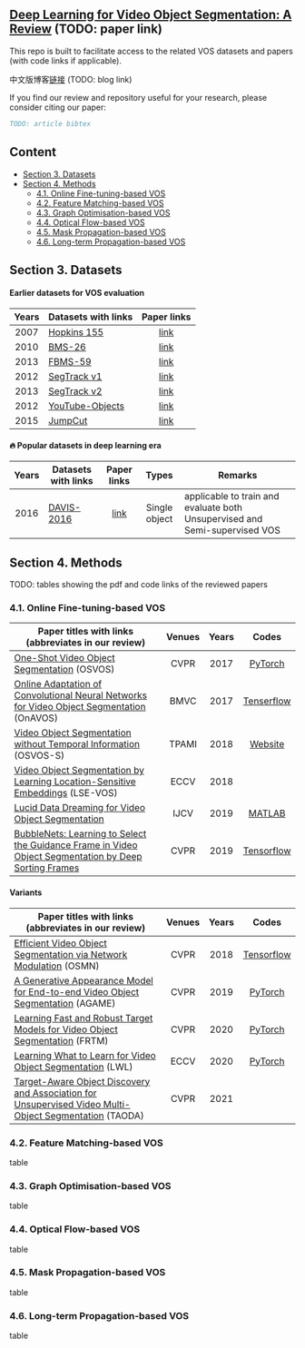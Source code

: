 ## [Deep Learning for Video Object Segmentation: A Review]() (TODO: paper link)

This repo is built to facilitate access to the related VOS datasets and papers (with code links if applicable). 

中文版博客[链接]() (TODO: blog link)

If you find our review and repository useful for your research, please consider citing our paper:

```bibtex
TODO: article bibtex
```

## Content

- [Section 3. Datasets](#section-3-datasets)
- [Section 4. Methods](#section-4-methods)
  - [4.1. Online Fine-tuning-based VOS](#41-online-fine-tuning-based-vos)
  - [4.2. Feature Matching-based VOS](#42-feature-matching-based-vos)
  - [4.3. Graph Optimisation-based VOS](#43-graph-optimisation-based-vos)
  - [4.4. Optical Flow-based VOS](#44-optical-flow-based-vos)
  - [4.5. Mask Propagation-based VOS](#45-mask-propagation-based-vos)
  - [4.6. Long-term Propagation-based VOS](#46-long-term-propagation-based-vos)

## Section 3. Datasets

#### Earlier datasets for VOS evaluation
|Years|Datasets with links|Paper links|
|:-:|---|:-:|
|2007|[Hopkins 155](http://www.vision.jhu.edu/data/hopkins155/)|[link](https://www.cis.jhu.edu/~rvidal/publications/cvpr07-benchmark.pdf)|
|2010|[BMS-26](https://lmb.informatik.uni-freiburg.de/resources/datasets/moseg.en.html)|[link](https://link.springer.com/content/pdf/10.1007/978-3-642-15555-0_21.pdf)|
|2013|[FBMS-59](https://lmb.informatik.uni-freiburg.de/resources/datasets/moseg.en.html)|[link](https://ieeexplore.ieee.org/document/6682905)|
|2012|[SegTrack v1](https://cpl.cc.gatech.edu/projects/SegTrack/)|[link](http://www.bmva.org/bmvc/2010/conference/paper56/paper56.pdf)|
|2013|[SegTrack v2](https://web.engr.oregonstate.edu/~lif/SegTrack2/dataset.html)|[link](https://ieeexplore.ieee.org/document/6751383)|
|2012|[YouTube-Objects](https://vision.cs.utexas.edu/projects/videoseg/)|[link](https://www.cs.utexas.edu/~grauman/papers/suyog-eccv2014.pdf)|
|2015|[JumpCut](https://www.dropbox.com/s/v0v3pkrhz1vizyt/VideoSeg_dataset.rar?dl=0)|[link](https://dl.acm.org/doi/10.1145/2816795.2818105)|

#### :fire: Popular datasets in deep learning era

|Years|Datasets with links|Paper links|Types|Remarks|
|:-:|---|:-:|:-:|---|
|2016|[DAVIS-2016](https://davischallenge.org/davis2016/code.html)|[link](https://www.cv-foundation.org/openaccess/content_cvpr_2016/papers/Perazzi_A_Benchmark_Dataset_CVPR_2016_paper.pdf)|Single object|applicable to train and evaluate both Unsupervised and Semi-supervised VOS|

## Section 4. Methods
TODO: tables showing the pdf and code links of the reviewed papers

### 4.1. Online Fine-tuning-based VOS

|Paper titles with links (abbreviates in our review)|Venues|Years|Codes|
|---|:-:|:-:|:-:|
|[One-Shot Video Object Segmentation](https://openaccess.thecvf.com/content_cvpr_2017/papers/Caelles_One-Shot_Video_Object_CVPR_2017_paper.pdf) (OSVOS)|CVPR|2017|[PyTorch](https://github.com/kmaninis/OSVOS-PyTorch)|
|[Online Adaptation of Convolutional Neural Networks for Video Object Segmentation](https://arxiv.org/pdf/1706.09364.pdf) (OnAVOS)|BMVC|2017|[Tenserflow](https://www.vision.rwth-aachen.de/page/OnAVOS)|
|[Video Object Segmentation without Temporal Information](https://ieeexplore.ieee.org/document/8362936) (OSVOS-S)|TPAMI|2018|[Website](https://cvlsegmentation.github.io/osvos-s/)|
|[Video Object Segmentation by Learning Location-Sensitive Embeddings](https://www.ecva.net/papers/eccv_2018/papers_ECCV/papers/Hai_Ci_Video_Object_Segmentation_ECCV_2018_paper.pdf) (LSE-VOS)|ECCV|2018||
|[Lucid Data Dreaming for Video Object Segmentation](https://link.springer.com/article/10.1007/s11263-019-01164-6)|IJCV|2019|[MATLAB](https://github.com/ankhoreva/LucidDataDreaming)|
|[BubbleNets: Learning to Select the Guidance Frame in Video Object Segmentation by Deep Sorting Frames](https://openaccess.thecvf.com/content_CVPR_2019/papers/Griffin_BubbleNets_Learning_to_Select_the_Guidance_Frame_in_Video_Object_CVPR_2019_paper.pdf)|CVPR|2019|[Tensorflow](https://github.com/griffbr/BubbleNets)|

#### Variants

|Paper titles with links (abbreviates in our review)|Venues|Years|Codes|
|---|:-:|:-:|:-:|
|[Efficient Video Object Segmentation via Network Modulation](https://openaccess.thecvf.com/content_cvpr_2018/papers/Yang_Efficient_Video_Object_CVPR_2018_paper.pdf) (OSMN)|CVPR|2018|[Tensorflow](https://github.com/linjieyangsc/video_seg)|
|[A Generative Appearance Model for End-to-end Video Object Segmentation](https://openaccess.thecvf.com/content_CVPR_2019/papers/Johnander_A_Generative_Appearance_Model_for_End-To-End_Video_Object_Segmentation_CVPR_2019_paper.pdf) (AGAME)|CVPR|2019|[PyTorch](https://github.com/joakimjohnander/agame-vos)|
|[Learning Fast and Robust Target Models for Video Object Segmentation](https://openaccess.thecvf.com/content_CVPR_2020/papers/Robinson_Learning_Fast_and_Robust_Target_Models_for_Video_Object_Segmentation_CVPR_2020_paper.pdf) (FRTM)|CVPR|2020|[PyTorch](https://github.com/andr345/frtm-vos)|
|[Learning What to Learn for Video Object Segmentation](https://www.ecva.net/papers/eccv_2020/papers_ECCV/papers/123470766.pdf) (LWL)|ECCV|2020|[PyTorch](https://github.com/visionml/pytracking)|
|[Target-Aware Object Discovery and Association for Unsupervised Video Multi-Object Segmentation](https://openaccess.thecvf.com/content/CVPR2021/papers/Zhou_Target-Aware_Object_Discovery_and_Association_for_Unsupervised_Video_Multi-Object_Segmentation_CVPR_2021_paper.pdf) (TAODA)|CVPR|2021||

### 4.2. Feature Matching-based VOS

table

### 4.3. Graph Optimisation-based VOS

table

### 4.4. Optical Flow-based VOS

table

### 4.5. Mask Propagation-based VOS

table

### 4.6. Long-term Propagation-based VOS

table

